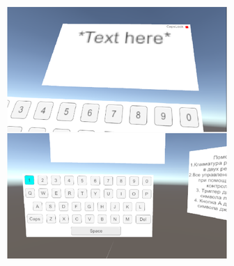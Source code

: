 ![alt text](https://github.com/Anonymous22331/VRKeyboard/blob/main/GameScreen1.png?raw=true)
![alt text](https://github.com/Anonymous22331/VRKeyboard/blob/main/GameScreen2.png?raw=true)
